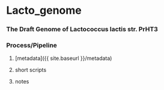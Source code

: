 # Lacto_genome

### The Draft Genome of Lactococcus lactis str. PrHT3

### Process/Pipeline

1. [metadata]({{ site.baseurl }}/metadata)

2. short scripts

3. notes

